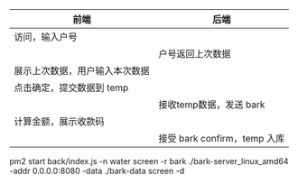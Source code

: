|前端                             |后端                          |
| --------------- | --------------- |
|访问，输入户号                   |                              |
|                                 |户号返回上次数据              |
|展示上次数据，用户输入本次数据   |                              |
|点击确定，提交数据到 temp        |                              |
|                                 |接收temp数据，发送 bark       |
|计算金额，展示收款码             |                              |
|                                 |接受 bark confirm，temp 入库  |

pm2 start back/index.js -n water
screen -r bark
./bark-server_linux_amd64 -addr 0.0.0.0:8080 -data ./bark-data
screen -d
